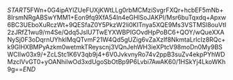 $START$5FWn+0G4ipAYlZUeFUXjKWtLLg0rbMCMziSvgrFXQr+hcbEF5mNb+8IrsmNRgABSwYMM1+Eon9fq9XfA54In4eGHlSoJAKPI/Msr6buTqxdq+Apxw6BC3UEboXuRczWt+9QESfaZ0Y5PkzW2li0KITnya5XQE9Ms3VSTMSl8ouVtI2zJRfZ1wu9/m4Se/Qdq5JslU7TwEYXWBPIGOvdHpPoBC6+QOY/wQueXXANySj0F3oDqrnUYhklMqQTvmF21W4Qd5gUZig6vZaXzIf8NkmtaLrlcIz8RQc+k9GlHXBMPyAzkm0wetmkTReyscnj3VQnJehWH3ieXPtcV98moDn0My9BSWCIlw03x9/+ZcLStc1K6V3qb9j4+6V0JvkvnyRo74v2ppB3suZv4ekpPYhWDMzclVvGT0+yOANhilwOd3xdUgoSbOtBp9P6Lvbi7AwAK60/1HSkYj4LkoWKh9g==$END$